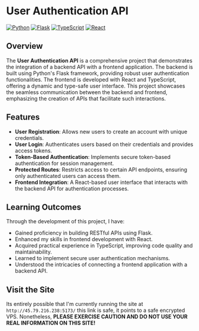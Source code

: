 # User Authentication API

[![Python](https://img.shields.io/badge/Python-3.9%2B-blue?logo=python&logoColor=white)](https://www.python.org/)
[![Flask](https://img.shields.io/badge/Flask-2.0.1-black?logo=flask&logoColor=white)](https://flask.palletsprojects.com/)
[![TypeScript](https://img.shields.io/badge/TypeScript-4.4.2-blue?logo=typescript&logoColor=white)](https://www.typescriptlang.org/)
[![React](https://img.shields.io/badge/React-17.0.2-blue?logo=react&logoColor=white)](https://reactjs.org/)

## Overview

The **User Authentication API** is a comprehensive project that demonstrates the integration of a backend API with a frontend application. The backend is built using Python's Flask framework, providing robust user authentication functionalities. The frontend is developed with React and TypeScript, offering a dynamic and type-safe user interface. This project showcases the seamless communication between the backend and frontend, emphasizing the creation of APIs that facilitate such interactions.

## Features

- **User Registration**: Allows new users to create an account with unique credentials.
- **User Login**: Authenticates users based on their credentials and provides access tokens.
- **Token-Based Authentication**: Implements secure token-based authentication for session management.
- **Protected Routes**: Restricts access to certain API endpoints, ensuring only authenticated users can access them.
- **Frontend Integration**: A React-based user interface that interacts with the backend API for authentication processes.

## Learning Outcomes

Through the development of this project, I have:

- Gained proficiency in building RESTful APIs using Flask.
- Enhanced my skills in frontend development with React.
- Acquired practical experience in TypeScript, improving code quality and maintainability.
- Learned to implement secure user authentication mechanisms.
- Understood the intricacies of connecting a frontend application with a backend API.

## Visit the Site

Its entirely possible that I'm currently running the site at `http://45.79.216.238:5173/` this link is safe, it points to a safe encrypted VPS. Nonetheless, **PLEASE EXERCISE CAUTION AND DO NOT USE YOUR REAL INFORMATION ON THIS SITE!**